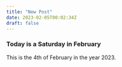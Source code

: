 ```yaml
---
title: "New Post"
date: 2023-02-05T00:02:34Z
draft: false
---
```


### Today is a Saturday in February
This is the 4th of February in the year 2023.
